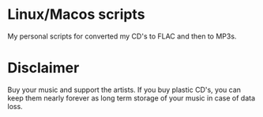 # Linux/Macos scripts

My personal scripts for converted my CD's to FLAC and then to MP3s.

# Disclaimer

Buy your music and support the artists.  If you buy plastic CD's, you can keep them nearly forever as long term storage of your music in case of data loss.



